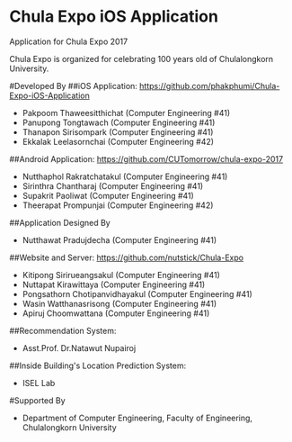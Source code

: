 # Chula Expo iOS Application
Application for Chula Expo 2017

Chula Expo is organized for celebrating 100 years old of Chulalongkorn University.

#Developed By
##iOS Application: https://github.com/phakphumi/Chula-Expo-iOS-Application
* Pakpoom Thaweesitthichat (Computer Engineering #41)
* Panupong Tongtawach (Computer Engineering #41)
* Thanapon Sirisompark (Computer Engineering #41)
* Ekkalak Leelasornchai (Computer Engineering #42)

##Android Application: https://github.com/CUTomorrow/chula-expo-2017
* Nutthaphol Rakratchatakul (Computer Engineering #41)
* Sirinthra Chantharaj (Computer Engineering #41)
* Supakrit Paoliwat (Computer Engineering #41)
* Theerapat Prompunjai (Computer Engineering #42)

##Application Designed By
* Nutthawat Pradujdecha (Computer Engineering #41)

##Website and Server: https://github.com/nutstick/Chula-Expo
* Kitipong Sirirueangsakul (Computer Engineering #41)
* Nuttapat Kirawittaya (Computer Engineering #41)
* Pongsathorn Chotipanvidhayakul (Computer Engineering #41)
* Wasin Watthanasrisong (Computer Engineering #41)
* Apiruj Choomwattana (Computer Engineering #41)

##Recommendation System:
* Asst.Prof. Dr.Natawut Nupairoj

##Inside Building's Location Prediction System:
* ISEL Lab

#Supported By
* Department of Computer Engineering, Faculty of Engineering, Chulalongkorn University
